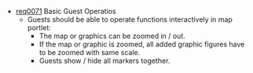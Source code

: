 * [req0071](https://github.com/PolitAktiv/politaktiv-requirements/tree/master/de/requirements/req0071.md) Basic Guest Operatios
  * Guests should be able to operate functions interactively in map portlet:
    * The map or graphics can be zoomed in / out.
    * If the map or graphic is zoomed, all added graphic figures have to be zoomed with same scale.
    * Guests show / hide all markers together.